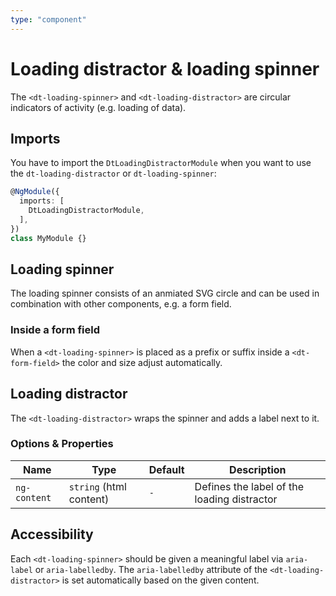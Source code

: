 ```yaml
---
type: "component"
---
```


# Loading distractor & loading spinner

The `<dt-loading-spinner>` and `<dt-loading-distractor>` are circular indicators of activity (e.g. loading of data).

## Imports

You have to import the `DtLoadingDistractorModule` when you want to use the `dt-loading-distractor` or `dt-loading-spinner`:

```typescript
@NgModule({
  imports: [
    DtLoadingDistractorModule,
  ],
})
class MyModule {}
```

## Loading spinner

The loading spinner consists of an anmiated SVG circle and can be used in combination with other components, e.g. a form field.

<docs-source-example example="LoadingDistractorSpinnerExample"></docs-source-example>

### Inside a form field

When a `<dt-loading-spinner>` is placed as a prefix or suffix inside a `<dt-form-field>` the color and size adjust automatically.

<docs-source-example example="LoadingDistractorInputExample"></docs-source-example>

## Loading distractor

The `<dt-loading-distractor>` wraps the spinner and adds a label next to it.

<docs-source-example example="LoadingDistractorDefaultExample"></docs-source-example>

### Options & Properties

| Name | Type | Default | Description |
| --- | --- | --- | --- |
| `ng-content` | `string` (html content) | `-` | Defines the label of the loading distractor |

## Accessibility

Each `<dt-loading-spinner>` should be given a meaningful label via `aria-label` or `aria-labelledby`.
The `aria-labelledby` attribute of the `<dt-loading-distractor>` is set automatically based on the given content.
